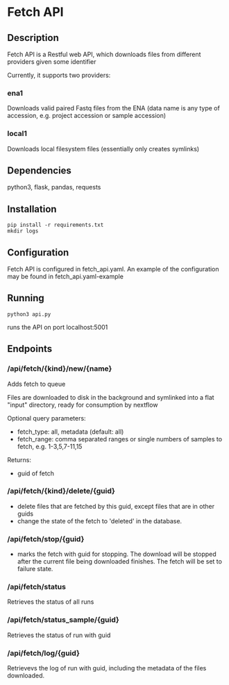 # Fetch API
## Description

Fetch API is a Restful web API, which downloads files from different providers given some identifier

Currently, it supports two providers:

### ena1

Downloads valid paired Fastq files from the ENA (data name is any type of accession, e.g. project accession or sample accession)

### local1

Downloads local filesystem files (essentially only creates symlinks)

## Dependencies

python3, flask, pandas, requests

## Installation

    pip install -r requirements.txt
    mkdir logs

## Configuration

Fetch API is configured in fetch_api.yaml. An example of the configuration may be found in fetch_api.yaml-example

## Running

    python3 api.py
    
runs the API on port localhost:5001

## Endpoints

### /api/fetch/{kind}/new/{name}

Adds fetch to queue

Files are downloaded to disk in the background and symlinked into a flat "input" directory, ready for consumption by nextflow

Optional query parameters:

- fetch_type: all, metadata (default: all)
- fetch_range: comma separated ranges or single numbers of samples to fetch, e.g. 1-3,5,7-11,15

Returns:
- guid of fetch

### /api/fetch/{kind}/delete/{guid}

- delete files that are fetched by this guid, except files that are in other guids
- change the state of the fetch to 'deleted' in the database.

### /api/fetch/stop/{guid}

- marks the fetch with guid for stopping. The download will be stopped after the current file being downloaded finishes. The fetch will be set to failure state.

### /api/fetch/status

Retrieves the status of all runs
 
### /api/fetch/status_sample/{guid}

Retrieves the status of run with guid
 
### /api/fetch/log/{guid}

Retrievevs the log of run with guid, including the metadata of the files downloaded.
